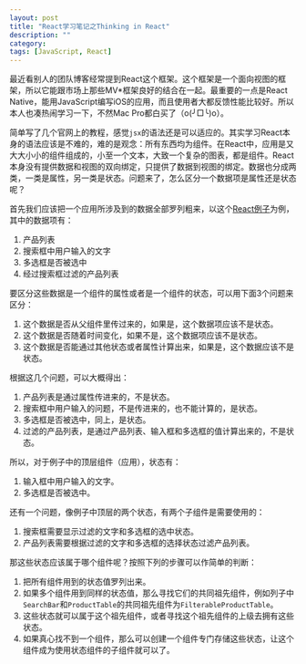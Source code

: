 ```yaml
---
layout: post
title: "React学习笔记之Thinking in React"
description: ""
category: 
tags: [JavaScript, React]
---
```


最近看别人的团队博客经常提到React这个框架。这个框架是一个面向视图的框架，所以它能跟市场上那些MV*框架良好的结合在一起。最重要的一点是React Native，能用JavaScript编写iOS的应用，而且使用者大都反馈性能比较好。所以本人也凑热闹学习一下，不然Mac Pro都白买了（o(╯□╰)o）。

简单写了几个官网上的教程，感觉`jsx`的语法还是可以适应的。其实学习React本身的语法应该是不难的，难的是观念：所有东西均为组件。在React中，应用是又大大小小的组件组成的，小至一个文本，大致一个复杂的图表，都是组件。React本身没有提供数据和视图的双向绑定，只提供了数据到视图的绑定。数据也分成两类，一类是属性，另一类是状态。问题来了，怎么区分一个数据项是属性还是状态呢？

首先我们应该把一个应用所涉及到的数据全部罗列粗来，以这个[React例子](http://maizhiying.github.io/projects/js/thinking-in-react/index.html)为例，其中的数据项有：

1. 产品列表
2. 搜索框中用户输入的文字
3. 多选框是否被选中
4. 经过搜索框过滤的产品列表

要区分这些数据是一个组件的属性或者是一个组件的状态，可以用下面3个问题来区分：

1. 这个数据是否从父组件里传过来的，如果是，这个数据项应该不是状态。
2. 这个数据是否随着时间变化，如果不是，这个数据项应该不是状态。
3. 这个数据是否能通过其他状态或者属性计算出来，如果是，这个数据应该不是状态。

根据这几个问题，可以大概得出：

1. 产品列表是通过属性传进来的，不是状态。
2. 搜索框中用户输入的问题，不是传进来的，也不能计算的，是状态。
3. 多选框是否被选中，同上，是状态。
4. 过滤的产品列表，是通过产品列表、输入框和多选框的值计算出来的，不是状态。

所以，对于例子中的顶层组件（应用），状态有：

1. 输入框中用户输入的文字。
2. 多选框是否被选中。

还有一个问题，像例子中顶层的两个状态，有两个子组件是需要使用的：

1. 搜索框需要显示过滤的文字和多选框的选中状态。
2. 产品列表需要根据过滤的文字和多选框的选择状态过滤产品列表。

那这些状态应该属于哪个组件呢？按照下列的步骤可以作简单的判断：

1. 把所有组件用到的状态值罗列出来。
2. 如果多个组件用到同样的状态值，那么寻找它们的共同祖先组件，例如列子中`SearchBar`和`ProductTable`的共同祖先组件为`FilterableProductTable`。
3. 这些状态就可以属于这个祖先组件，或者寻找这个祖先组件的上级去拥有这些状态。
4. 如果真心找不到一个组件，那么可以创建一个组件专门存储这些状态，让这个组件成为使用状态组件的子组件就可以了。

